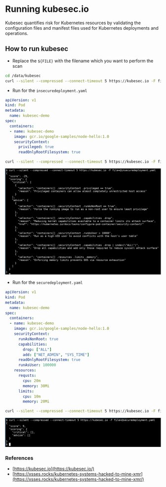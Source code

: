 # Running kubesec.io

Kubesec quantifies risk for Kubernetes resources by validating the configuration files and manifest files used for Kubernetes deployments and operations.

## How to run kubesec

* Replace the `${FILE}` with the filename which you want to perform the scan

```bash
cd /data/kubesec
curl --silent --compressed --connect-timeout 5 https://kubesec.io -F file=@"${FILE}"
```

* Run for the `insecuredeployment.yaml`

```yaml
apiVersion: v1
kind: Pod
metadata:
  name: kubesec-demo
spec:
  containers:
  - name: kubesec-demo
    image: gcr.io/google-samples/node-hello:1.0
    securityContext:
      privileged: true
      readOnlyRootFilesystem: true
```

```bash
curl --silent --compressed --connect-timeout 5 https://kubesec.io -F file=@"insecuredeployment.yaml"
```

![](images/insecure-deployment.png)


* Run for the `securedeployment.yaml`

```yaml
apiVersion: v1
kind: Pod
metadata:
  name: kubesec-demo
spec:
  containers:
  - name: kubesec-demo
    image: gcr.io/google-samples/node-hello:1.0
    securityContext:
      runAsNonRoot: true
      capabilities: 
        drop: ["ALL"]
        add: ["NET_ADMIN", "SYS_TIME"]
      readOnlyRootFilesystem: true
      runAsUser: 100000
    resources:
      requsts:
        cpu: 20m
        memory: 30Mi
      limits:
        cpu: 10m
        memory: 20Mi
```

```bash
curl --silent --compressed --connect-timeout 5 https://kubesec.io -F file=@"securedeployment.yaml"
```

![](images/secure-deployment.png)

### References
* [https://kubesec.io](https://kubesec.io/)
* [https://xsses.rocks/kubernetes-systems-hacked-to-mine-xmr](https://xsses.rocks/kubernetes-systems-hacked-to-mine-xmr/)